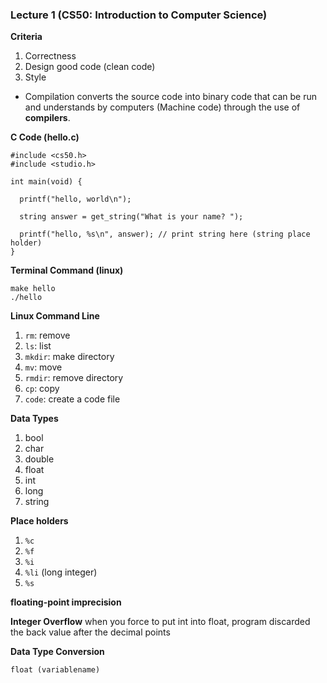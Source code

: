 ### Lecture 1 (CS50: Introduction to Computer Science)

**Criteria**
1. Correctness
2. Design good code (clean code)
3. Style

- Compilation converts the source code into binary code that can be run and understands by computers (Machine code) through the use of **compilers**.

**C Code (hello.c)**
```
#include <cs50.h>
#include <studio.h>

int main(void) {

  printf("hello, world\n");

  string answer = get_string("What is your name? ");

  printf("hello, %s\n", answer); // print string here (string place holder)
}
```

**Terminal Command (linux)**
```
make hello
./hello
```
**Linux Command Line**
1. ``rm``: remove
2. ``ls``: list
3. ``mkdir``: make directory
4. ``mv``: move
5. ``rmdir``: remove directory
6. ``cp``: copy
7. ``code``: create a code file

**Data Types**
1. bool
2. char
3. double
4. float
5. int
6. long
7. string

**Place holders**
1. ``%c``
2. ``%f``
3. ``%i``
4. ``%li`` (long integer)
5. ``%s``

**floating-point imprecision**

**Integer Overflow** when you force to put int into float, program discarded the back value after the decimal points

**Data Type Conversion**
```
float (variablename)
```
